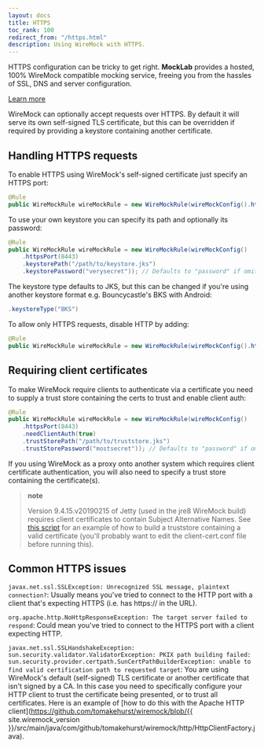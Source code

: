 ```yaml
---
layout: docs
title: HTTPS
toc_rank: 100
redirect_from: "/https.html"
description: Using WireMock with HTTPS.
---
```


<div class="mocklab-callout"> 
  <p class="mocklab-callout__text">
    HTTPS configuration can be tricky to get right. <strong>MockLab</strong> provides a hosted, 100% WireMock compatible mocking service, freeing you from the hassles of SSL, DNS and server configuration.    
  </p>
  <a href="http://get.mocklab.io/?utm_source=wiremock.org&utm_medium=docs-callout&utm_campaign=https" title="Learn more" class="mocklab-callout__learn-more-button">Learn more</a>
</div>

WireMock can optionally accept requests over HTTPS. By default it will serve its own self-signed TLS certificate, but this can be
overridden if required by providing a keystore containing another certificate.

## Handling HTTPS requests

To enable HTTPS using WireMock's self-signed certificate just specify an
HTTPS port:

```java
@Rule
public WireMockRule wireMockRule = new WireMockRule(wireMockConfig().httpsPort(8443));
```

To use your own keystore you can specify its path and optionally its
password:

```java
@Rule
public WireMockRule wireMockRule = new WireMockRule(wireMockConfig()
    .httpsPort(8443)
    .keystorePath("/path/to/keystore.jks")
    .keystorePassword("verysecret")); // Defaults to "password" if omitted
```

The keystore type defaults to JKS, but this can be changed if you're using another keystore format e.g. Bouncycastle's BKS with Android:

```java
.keystoreType("BKS")
```

To allow only HTTPS requests, disable HTTP by adding:
```java
@Rule
public WireMockRule wireMockRule = new WireMockRule(wireMockConfig().httpsPort(8443).httpDisabled(true));
```

## Requiring client certificates

To make WireMock require clients to authenticate via a certificate you
need to supply a trust store containing the certs to trust and enable
client auth:

```java
@Rule
public WireMockRule wireMockRule = new WireMockRule(wireMockConfig()
    .httpsPort(8443)
    .needClientAuth(true)
    .trustStorePath("/path/to/truststore.jks")
    .trustStorePassword("mostsecret")); // Defaults to "password" if omitted
```

If you using WireMock as a proxy onto another system which requires client certificate authentication, you will also need to
specify a trust store containing the certificate(s).

> **note**
>
> Version 9.4.15.v20190215 of Jetty (used in the jre8 WireMock build) requires client certificates to contain Subject Alternative Names.
> See [this script](https://github.com/tomakehurst/wiremock/blob/master/scripts/create-client-cert.sh) for an example of how to build
> a truststore containing a valid certificate (you'll probably want to edit the client-cert.conf file before running this).

## Common HTTPS issues

`javax.net.ssl.SSLException: Unrecognized SSL message, plaintext connection?`: Usually means you've tried to connect to the
HTTP port with a client that's expecting HTTPS (i.e. has https:// in the URL).

`org.apache.http.NoHttpResponseException: The target server failed to respond`: Could mean you've tried to connect to the HTTPS port with a
client expecting HTTP.

`javax.net.ssl.SSLHandshakeException: sun.security.validator.ValidatorException: PKIX path building failed: sun.security.provider.certpath.SunCertPathBuilderException: unable to find valid certification path to requested target`: You are using WireMock's default (self-signed) TLS certificate or another certificate that isn't signed by a CA. In this case you need to specifically configure your HTTP client to trust the certificate being presented, or to trust all certificates. Here is an example of [how to do this with the Apache HTTP client](https://github.com/tomakehurst/wiremock/blob/{{ site.wiremock_version }}/src/main/java/com/github/tomakehurst/wiremock/http/HttpClientFactory.java).
